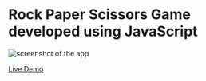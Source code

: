 # Rock Paper Scissors Game developed using JavaScript
 
![screenshot of the app](https://raw.githubusercontent.com/praveenorugantitech/praveenorugantitech-javascript/master/0_Projects/praveenorugantitech-rock-paper-scissors-game/screenshot.PNG "Rock Paper Scissors Game")


[Live Demo](https://praveenorugantitech.github.io/praveenorugantitech-javascript/0_Projects/praveenorugantitech-rock-paper-scissors-game/Demo)


